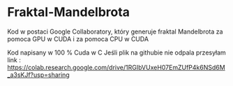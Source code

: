 # Fraktal-Mandelbrota
Kod  w postaci Google Collaboratory, który generuje fraktal Mandelbrota za pomoca GPU w CUDA i za pomoca CPU w CUDA


Kod napisany w 100 %  Cuda w C 
Jeśli plik na githubie nie odpala przesyłam link : 
https://colab.research.google.com/drive/1RGIbVUxeH07EmZUfP4k6NSd6M_a3sKJf?usp=sharing
